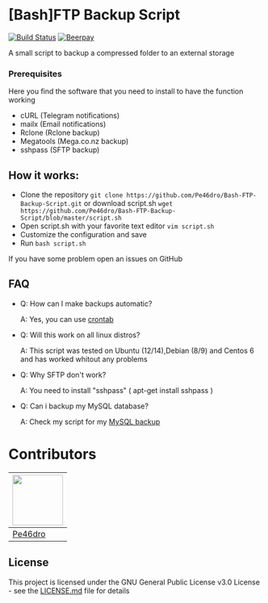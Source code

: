 
# [Bash]FTP Backup Script
[![Build Status](https://travis-ci.org/Pe46dro/Bash-FTP-Backup-Script.svg?branch=master)](https://travis-ci.org/Pe46dro/Bash-FTP-Backup-Script) [![Beerpay](https://img.shields.io/beerpay/hashdog/scrapfy-chrome-extension.svg)](https://beerpay.io/Pe46dro/Bash-FTP-Backup-Script)

A small script to backup a compressed folder to an external storage

### Prerequisites
Here you find the software that you need to install to have the function working
* cURL (Telegram notifications)
* mailx  (Email notifications)
* Rclone  (Rclone  backup)
* Megatools  (Mega.co.nz backup)
* sshpass  (SFTP backup)

## How it works:
* Clone the repository `git clone https://github.com/Pe46dro/Bash-FTP-Backup-Script.git` or download script.sh `wget https://github.com/Pe46dro/Bash-FTP-Backup-Script/blob/master/script.sh` 
* Open script.sh with your favorite text editor `vim script.sh`
* Customize the configuration and save
* Run `bash script.sh`

If you have some problem open an issues on GitHub

## FAQ

* Q: How can I make backups automatic?

    A: Yes, you can use [crontab](http://www.cyberciti.biz/faq/how-do-i-add-jobs-to-cron-under-linux-or-unix-oses/)

* Q: Will this work on all linux distros?

    A: This script was tested on Ubuntu (12/14),Debian (8/9) and Centos 6 and has worked whitout any problems
	
* Q: Why SFTP don't work?

    A: You need to install "sshpass" ( apt-get install sshpass )
    
* Q: Can i backup my MySQL database?

    A: Check my script for my [MySQL backup](https://github.com/Pe46dro/Bash-MySQL-Database-SFTP-FTP-Backup)

# Contributors
| [<img src="https://www.gravatar.com/avatar/35923b3b04e23bef801553656b606bfag?s=100" alt="" height="100">](https://github.com/Pe46dro) |
|--|
| [Pe46dro](https://github.com/Pe46dro) |


## License

This project is licensed under the GNU General Public License v3.0 License - see the [LICENSE.md](LICENSE.md) file for details